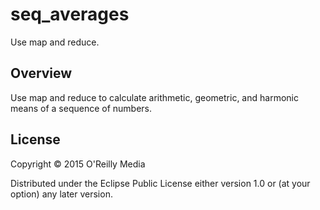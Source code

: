 # seq_averages

Use map and reduce.

## Overview

Use map and reduce to calculate arithmetic, geometric, and harmonic means of a sequence of numbers.

## License

Copyright © 2015 O'Reilly Media

Distributed under the Eclipse Public License either version 1.0 or (at your option) any later version.
